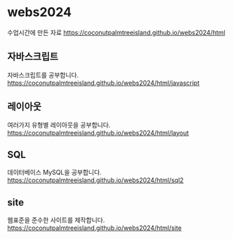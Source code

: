 # webs2024
수업시간에 만든 자료
https://coconutpalmtreeisland.github.io/webs2024/html

## 자바스크립트
자바스크립트를 공부합니다.
https://coconutpalmtreeisland.github.io/webs2024/html/javascript


## 레이아웃
여러가지 유형별 레이아웃을 공부합니다.
https://coconutpalmtreeisland.github.io/webs2024/html/layout

## SQL
데이터베이스 MySQL을 공부합니다.
https://coconutpalmtreeisland.github.io/webs2024/html/sql2

## site
웹표준을 준수한 사이트를 제작합니다.
https://coconutpalmtreeisland.github.io/webs2024/html/site

